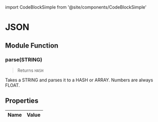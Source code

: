 import CodeBlockSimple from '@site/components/CodeBlockSimple'

# JSON




## Module Function

### parse(STRING)
> Returns `HASH`

Takes a STRING and parses it to a HASH or ARRAY. Numbers are always FLOAT.


<CodeBlockSimple input='JSON.parse(&apos;{"test": 123}&apos;)
JSON.parse(&apos;["test", 123]&apos;)
' output='{"test": 123.0}
["test", 123.0]
' />



## Properties
| Name | Value |
| ---- | ----- |

